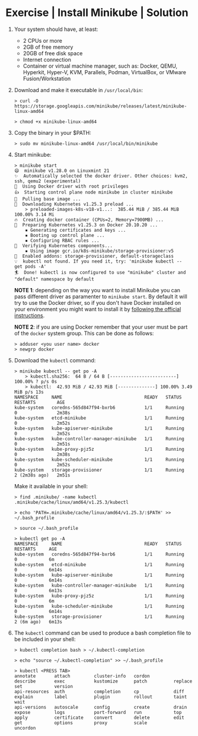 # Exercise | Install Minikube | Solution

1. Your system should have, at least:
   - 2 CPUs or more
   - 2GB of free memory
   - 20GB of free disk space
   - Internet connection
   - Container or virtual machine manager, such as: Docker, QEMU, Hyperkit, Hyper-V, KVM, Parallels, Podman, VirtualBox, or VMware Fusion/Workstation

2. Download and make it executable in `/usr/local/bin`:

   ```console
   > curl -O https://storage.googleapis.com/minikube/releases/latest/minikube-linux-amd64

   > chmod +x minikube-linux-amd64
   ```

3. Copy the binary in your $PATH:

   ```console
   > sudo mv minikube-linux-amd64 /usr/local/bin/minikube
   ```

4. Start minikube:

   ```console
   > minikube start
   😄  minikube v1.28.0 on Linuxmint 21
   ✨  Automatically selected the docker driver. Other choices: kvm2, ssh, qemu2 (experimental)
   📌  Using Docker driver with root privileges
   👍  Starting control plane node minikube in cluster minikube
   🚜  Pulling base image ...
   💾  Downloading Kubernetes v1.25.3 preload ...
       > preloaded-images-k8s-v18-v1...:  385.44 MiB / 385.44 MiB  100.00% 3.14 Mi
   🔥  Creating docker container (CPUs=2, Memory=7900MB) ...
   🐳  Preparing Kubernetes v1.25.3 on Docker 20.10.20 ...
       ▪ Generating certificates and keys ...
       ▪ Booting up control plane ...
       ▪ Configuring RBAC rules ...
   🔎  Verifying Kubernetes components...
       ▪ Using image gcr.io/k8s-minikube/storage-provisioner:v5
   🌟  Enabled addons: storage-provisioner, default-storageclass
   💡  kubectl not found. If you need it, try: 'minikube kubectl -- get pods -A'
   🏄  Done! kubectl is now configured to use "minikube" cluster and "default" namespace by default

   ```

   **NOTE 1**: depending on the way you want to install Minikube you can pass different driver as paramenter to `minikube start`. By default it will try to use the Docker driver, so if you don't have Docker installed on your environment you might want to install it by [following the official instructions](https://docs.docker.com/engine/install/).

   **NOTE 2**: if you are using Docker remember that your user must be part of the `docker` system group. This can be done as follows:

   ```console
   > adduser <you user name> docker
   > newgrp docker
   ```

5. Download the `kubectl` command:

   ```console
   > minikube kubectl -- get po -A
       > kubectl.sha256:  64 B / 64 B [-------------------------] 100.00% ? p/s 0s
       > kubectl:  42.93 MiB / 42.93 MiB [--------------] 100.00% 3.49 MiB p/s 13s
   NAMESPACE     NAME                               READY   STATUS    RESTARTS        AGE
   kube-system   coredns-565d847f94-bxrb6           1/1     Running   0               2m38s
   kube-system   etcd-minikube                      1/1     Running   0               2m52s
   kube-system   kube-apiserver-minikube            1/1     Running   0               2m52s
   kube-system   kube-controller-manager-minikube   1/1     Running   0               2m51s
   kube-system   kube-proxy-pjz5z                   1/1     Running   0               2m38s
   kube-system   kube-scheduler-minikube            1/1     Running   0               2m52s
   kube-system   storage-provisioner                1/1     Running   2 (2m38s ago)   2m51s
   ```
   
   Make it available in your shell:
   
   ```console
   > find .minikube/ -name kubectl
   .minikube/cache/linux/amd64/v1.25.3/kubectl

   > echo 'PATH=.minikube/cache/linux/amd64/v1.25.3/:$PATH' >> ~/.bash_profile

   > source ~/.bash_profile

   > kubectl get po -A
   NAMESPACE     NAME                               READY   STATUS    RESTARTS     AGE
   kube-system   coredns-565d847f94-bxrb6           1/1     Running   0            6m
   kube-system   etcd-minikube                      1/1     Running   0            6m14s
   kube-system   kube-apiserver-minikube            1/1     Running   0            6m14s
   kube-system   kube-controller-manager-minikube   1/1     Running   0            6m13s
   kube-system   kube-proxy-pjz5z                   1/1     Running   0            6m
   kube-system   kube-scheduler-minikube            1/1     Running   0            6m14s
   kube-system   storage-provisioner                1/1     Running   2 (6m ago)   6m13s
   ```

6. The `kubectl` command can be used to produce a bash completion file to be included in your shell: 

   ```console
   > kubectl completion bash > ~/.kubectl-completion
 
   > echo "source ~/.kubectl-completion" >> ~/.bash_profile
 
   > kubectl <PRESS TAB>
   annotate       attach         cluster-info   cordon         describe       exec           kustomize      patch          replace        set            version
   api-resources  auth           completion     cp             diff           explain        label          plugin         rollout        taint          wait
   api-versions   autoscale      config         create         drain          expose         logs           port-forward   run            top            
   apply          certificate    convert        delete         edit           get            options        proxy          scale          uncordon 
   ```
